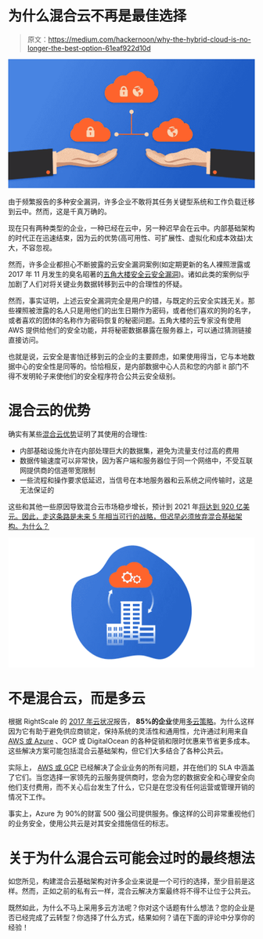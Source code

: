 # 为什么混合云不再是最佳选择

> 原文：<https://medium.com/hackernoon/why-the-hybrid-cloud-is-no-longer-the-best-option-61eaf922d10d>

![](img/12b4eaa171f417d8a19dee6b948562bb.png)

由于频繁报告的多种安全漏洞，许多企业不敢将其任务关键型系统和工作负载迁移到云中。然而，这是千真万确的。

现在只有两种类型的企业，一种已经在云中，另一种迟早会在云中。内部基础架构的时代正在迅速结束，因为云的优势(高可用性、可扩展性、虚拟化和成本效益)太大，不容忽视。

然而，许多企业都担心不断披露的云安全漏洞案例(如定期更新的名人裸照泄露或 2017 年 11 月发生的臭名昭著的[五角大楼安全云安全漏洞](https://www.upguard.com/breaches/cloud-leak-centcom))。诸如此类的案例似乎加剧了人们对将关键业务数据转移到云中的合理性的怀疑。

然而，事实证明，上述云安全漏洞完全是用户的错，与既定的云安全实践无关。那些裸照被泄露的名人只是用他们的出生日期作为密码，或者他们喜欢的狗的名字，或者喜欢的团体的名称作为密码恢复的秘密问题。五角大楼的云专家没有使用 AWS 提供给他们的安全功能，并将秘密数据暴露在服务器上，可以通过猜测链接直接访问。

也就是说，云安全是害怕迁移到云的企业的主要顾虑，如果使用得当，它与本地数据中心的安全性是同等的。恰恰相反，是内部数据中心人员和您的内部 it 部门不得不发明轮子来使他们的安全程序符合公共云安全级别。

# 混合云的优势

确实有某些[混合云优势](https://www.petri.com/five-big-benefits-hybrid-cloud)证明了其使用的合理性:

*   内部基础设施允许在内部处理巨大的数据集，避免为流量支付过高的费用
*   数据传输速度可以非常快，因为客户端和服务器位于同一个网络中，不受互联网提供商的信道带宽限制
*   一些流程和操作要求低延迟，当信号在本地服务器和云系统之间传输时，这是无法保证的

这些和其他一些原因导致混合云市场稳步增长，预计到 2021 年[将达到 920 亿美元。因此，走这条路是未来 5 年相当可行的战略，但迟早必须放弃混合基础架构。为什么？](https://www.marketsandmarkets.com/Market-Reports/hybrid-cloud-market-1150.html)

![](img/591e500d7e1bc25c04612ef3377716be.png)

# 不是混合云，而是多云

根据 RightScale 的 [2017 年云状况](https://657cc6f528d49117fa9c-3be72f4a75ff54b1bd710461f0ee7ecd.ssl.cf1.rackcdn.com/RightScale-2017-State-of-the-Cloud-Report.pdf)报告， **85%的企业**使用[多云策略](https://itsvit.com/blog/digital-transformation-multi-cloud-strategy/)。为什么这样因为它有助于避免供应商锁定，保持系统的灵活性和通用性，允许通过利用来自 [AWS 或 Azure](https://itsvit.com/blog/aws-vs-ms-azure-cloud-provider-choose/) 、GCP 或 DigitalOcean 的各种促销和限时优惠来节省更多成本。这些解决方案可能包括混合云基础架构，但它们大多结合了各种公共云。

实际上， [AWS 或 GCP](https://itsvit.com/blog/news/aws-vs-gcp-cloud-service-provider-choose/) 已经解决了企业业务的所有问题，并在他们的 SLA 中涵盖了它们。当您选择一家领先的云服务提供商时，您会为您的数据安全和心理安全向他们支付费用，而不关心后台发生了什么，它只是在您没有任何运营或管理开销的情况下工作。

事实上，Azure 为 90%的财富 500 强公司提供服务。像这样的公司非常重视他们的业务安全，使用公共云是对其安全措施信任的标志。

# 关于为什么混合云可能会过时的最终想法

如您所见，构建混合云基础架构对许多企业来说是一个可行的选择，至少目前是这样。然而，正如之前的私有云一样，混合云解决方案最终将不得不让位于公共云。

既然如此，为什么不马上采用多云方法呢？你对这个话题有什么想法？您的企业是否已经完成了云转型？你选择了什么方式，结果如何？请在下面的评论中分享你的经验！
